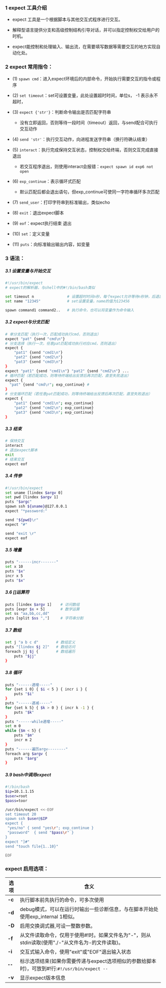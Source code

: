 ### 1 expect 工具介绍

- expect 工具是一个根据脚本与其他交互式程序进行交互。

- 解释型语言提供分支和高级控制结构引导对话，并可以指定控制权交给用户的时机。

- expect能控制和处理输入、输出流，在需要填写数据等需要交互的地方实现自动化处。

### 2 expect 常用指令：

- (1) `spawn cmd`：进入expect环境后的内部命令，开始执行需要交互的指令或程序

- (2) `set timeout`：set可设置变量，此处设置超时时间，单位s， -1 表示永不超时，

- (3) `expect {'str'}`：判断命令输出是否匹配字符串
  
  - 没有立即返回，否则等待一段时间（timeout）返回，与send配合可执行交互动作

- (4) `send 'str'`：执行交互动作，向进程发送字符串（换行符确认结束）

- (5) `interact`：执行完成保持交互状态，控制权交给终端，否则交互完成直接退出
  
  - 若交互程序退出，则使用interact会报错：`expect spawn id exp6 not open`

- (6) `exp_continue`：表示循环式匹配
  
  - 默认匹配后都会退出语句，但exp_continue可使同一字符串循环多次匹配

- (7) `send_user`：打印字符串到标准输出，类似echo

- (8) `exit`：退出expect脚本

- (9) `eof`：expect执行结束 退出

- (10) `set`：定义变量

- (11) `puts`：向标准输出输出内容，如变量

### 3 语法：

##### 3.1 设置变量与开始交互

```bash
#!/usr/bin/expect           
# expect的解析器，与shell中的#!/bin/bash类似

set timeout n               # 设置超时时间n秒，每个expect允许等待n秒钟，后退出。
set name "12345"            # set设置变量，name的值为123456

spawn command1 command2..   # 执行命令，也可以将变量作为命令输入      
```

##### 3.2 expect与分支匹配

```bash
# 单分支匹配（执行一次，匹配成功执行cmd，否则退出）
expect "pat" {send "cmd\n"}
# 分支选择（执行一次，任意pat匹配成功执行对应cmd，否则退出）
expect {
    "pat1" {send "cmd1\n"}
    "pat2" {send "cmd2\n"}
    "pat3" {send "cmd3\n"}
}
expect "pat1" {send "cmd1\n"} "pat2" {send "cmd2\n"} ...
# 循环匹配（若匹配成功，则等待终端给出反馈后再次匹配，直至失败退出）
expect {                             
  "pat" {send "cmd\r"; exp_continue} # 
}
# 分支循环匹配（若任意pat匹配成功，则等待终端给出反馈后再次匹配，直至失败退出）
expect {
    "pat1" {send "cmd1\n"; exp_continue}
    "pat2" {send "cmd2\n"; exp_continue}
    "pat3" {send "cmd3\n"; exp_continue}
}
```

##### 3.3 结束

```bash
# 保持交互
interact 
# 退出expect脚本
exit 
# 结束交互
expect eof  
```

##### 3.4 传参

```bash
#!/usr/bin/expect
set uname [lindex $argv 0]
set pwd [lindex $argv 1]
puts "$argc"
spawn ssh ${uname}@127.0.0.1
expect "*password:"

send "${pwd}\r"
expect "#"

send "exit \r"
expect eof
```

##### 3.5 增量

```bash
puts "------incr-------"
set x 10
puts "$x"
incr x 5
puts "$x"
```

##### 3.6 []运算符

```bash
puts [lindex $argv 1]    # 访问数组
puts [expr $x + 5]       # 数学运算
set ss "aa,bb,cc,dd"
puts [split $ss ","]     # 字符串分割
```

##### 3.7 数组

```bash
set j "a b c d"        # 数组定义
puts "[lindex $j 2]"   # 数组访问
foreach jj $j {        # 数组遍历
    puts "$jj"
}
```

##### 3.8 循环

```bash
puts "------递增-----"
for {set i 0} { $i < 5 } { incr i } {
    puts "$i"
}
puts "------递减-----"
for {set k 5} { $k > 0 } { incr k -1 } {
    puts "$k"
}
puts "------while递增-----"
set m 0
while {$m < 5} {
    puts "$m"
    incr m 2
}
puts "------遍历argv--------"
foreach arg $argv {
    puts "$arg"
}
```

##### 3.9 bash中调用expect

```bash
#!/bin/bash
$ip=10.1.1.15
$user=root
$pass=toor

/usr/bin/expect <<-EOF
set timeout 20
spawn ssh $user@$IP
expect {
 "yes/no" { send "yes\r"; exp_continue }
 "password"  { send "$pass\r" }
}
expect "]#"
send "touch file{1..10}"

EOF
```

### expect 启用选项：

| 选项       | 含义                                                              |
| -------- | --------------------------------------------------------------- |
| **-c**   | 执行脚本前先执行的命令，可多次使用                                               |
| **-d**   | debug模式，可以在运行时输出一些诊断信息，与在脚本开始处使用exp_internal 1相似。               |
| **-D**   | 启用交换调式器,可设一整数参数。                                                |
| **-f**   | 从文件读取命令，仅用于使用#!时。如果文件名为"-"，则从stdin读取(使用"./-"从文件名为-的文件读取)。       |
| **-i**   | 交互式输入命令，使用"exit"或"EOF"退出输入状态                                    |
| **`--`** | 标示选项结束(如果你需要传递与expect选项相似的参数给脚本时)，可放到#!行:`#!/usr/bin/expect --` |
| **-v**   | 显示expect版本信息                                                    |
